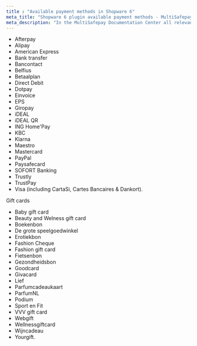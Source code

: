```yaml
---
title : "Available payment methods in Shopware 6"
meta_title: "Shopware 6 plugin available payment methods - MultiSafepay Documentation Center"
meta_description: "In the MultiSafepay Documentation Center all relevant information regarding our Plugins and API. As well as Support pages for Payment Method, Tools and General Questions. You can also find the contact details of our Support Team and Integration Team."
---
```


+ Afterpay
+ Alipay
+ American Express
+ Bank transfer
+ Bancontact
+ Belfius
+ Betaalplan
+ Direct Debit
+ Dotpay
+ Einvoice
+ EPS
+ Giropay
+ iDEAL
+ iDEAL QR
+ ING Home'Pay
+ KBC
+ Klarna
+ Maestro
+ Mastercard
+ PayPal
+ Paysafecard
+ SOFORT Banking
+ Trustly
+ TrustPay
+ Visa (including CartaSi, Cartes Bancaires & Dankort).

Gift cards

+ Baby gift card
+ Beauty and Welness gift card
+ Boekenbon
+ De grote speelgoedwinkel
+ Erotiekbon
+ Fashion Cheque
+ Fashion gift card
+ Fietsenbon
+ Gezondheidsbon
+ Goodcard
+ Givacard
+ Lief
+ Parfumcadeaukaart
+ ParfumNL
+ Podium
+ Sport en Fit
+ VVV gift card
+ Webgift
+ Wellnessgiftcard
+ Wijncadeau
+ Yourgift.

